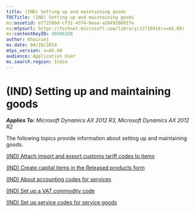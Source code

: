 ```yaml
---
title: (IND) Setting up and maintaining goods
TOCTitle: (IND) Setting up and maintaining goods
ms:assetid: ef7258bd-cf31-4374-beaa-a2849206017e
ms:mtpsurl: https://technet.microsoft.com/library/JJ710916(v=AX.60)
ms:contentKeyID: 49386328
author: Khairunj
ms.date: 04/18/2014
mtps_version: v=AX.60
audience: Application User
ms.search.region: India
---
```


# (IND) Setting up and maintaining goods 


_**Applies To:** Microsoft Dynamics AX 2012 R3, Microsoft Dynamics AX 2012 R2_

The following topics provide information about setting up and maintaining goods.

[(IND) Attach import and export customs tariff codes to items](ind-attach-import-and-export-customs-tariff-codes-to-items.md)

[(IND) Create capital items in the Released products form](ind-create-capital-items-in-the-released-products-form.md)

[(IND) About accounting codes for services](ind-about-accounting-codes-for-services.md)

[(IND) Set up a VAT commodity code](ind-set-up-a-vat-commodity-code.md)

[(IND) Set up service codes for service goods](ind-set-up-service-codes-for-service-goods.md)

  


